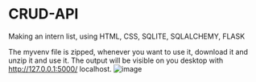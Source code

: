 # CRUD-API
Making an intern list, using HTML, CSS, SQLITE, SQLALCHEMY, FLASK

The myvenv file is zipped, whenever you want to use it, download it and unzip it and use it. 
The output will be visible on you desktop with http://127.0.0.1:5000/ localhost. 
![image](https://github.com/Drishti228/CRUD-API/assets/84791003/636c784d-8f46-44bf-8ea5-3386245be5a1)


